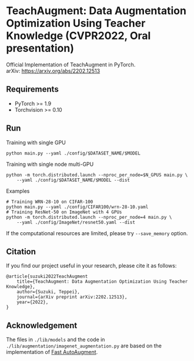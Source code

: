 # TeachAugment: Data Augmentation Optimization Using Teacher Knowledge (CVPR2022, Oral presentation)
Official Implementation of TeachAugment in PyTorch.  
arXiv: https://arxiv.org/abs/2202.12513

## Requirements
- PyTorch >= 1.9
- Torchvision >= 0.10

## Run
Training with single GPU
```
python main.py --yaml ./config/$DATASET_NAME/$MODEL
```

Training with single node multi-GPU
```
python -m torch.distributed.launch --nproc_per_node=$N_GPUS main.py \
    --yaml ./config/$DATASET_NAME/$MODEL --dist
```

Examples
```
# Training WRN-28-10 on CIFAR-100
python main.py --yaml ./config/CIFAR100/wrn-28-10.yaml
# Training ResNet-50 on ImageNet with 4 GPUs
python -m torch.distributed.launch --nproc_per_node=4 main.py \
    --yaml ./config/ImageNet/resnet50.yaml --dist
```
If the computational resources are limited, please try `--save_memory` option.


## Citation
If you find our project useful in your research, please cite it as follows:
```
@article{suzuki2022TeachAugment
    title={TeachAugment: Data Augmentation Optimization Using Teacher Knowledge},
    author={Suzuki, Teppei},
    journal={arXiv preprint arXiv:2202.12513},
    year={2022},
}
```

## Acknowledgement
The files in ```./lib/models``` and the code in ```./lib/augmentation/imagenet_augmentation.py``` are based on the implementation of [Fast AutoAugment](https://github.com/kakaobrain/fast-autoaugment).

